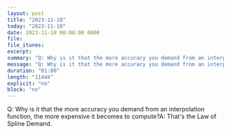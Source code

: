 ```yaml
---
layout: post
title: "2023-11-10"
today: "2023-11-10"
date: 2023-11-10 00:00:00 0000
file:
file_itunes:
excerpt:
summary: "Q: Why is it that the more accuracy you demand from an interpolation function, the more expensive it becomes to compute?A: That's the Law of Spline Demand."
message: "Q: Why is it that the more accuracy you demand from an interpolation function, the more expensive it becomes to compute?A: That's the Law of Spline Demand."
duration: "01:00"
length: "11444"
explicit: "no"
block: "no"
---
```

Q: Why is it that the more accuracy you demand from an interpolation function, the more expensive it becomes to compute?A: That's the Law of Spline Demand.

